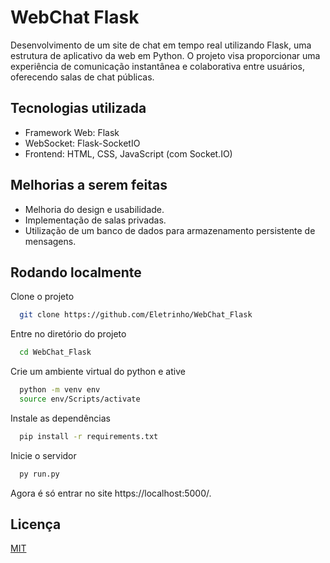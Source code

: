 
# WebChat Flask

Desenvolvimento de um site de chat em tempo real utilizando Flask, uma estrutura de aplicativo da web em Python. O projeto visa proporcionar uma experiência de comunicação instantânea e colaborativa entre usuários, oferecendo salas de chat públicas.


## Tecnologias utilizada
- Framework Web: Flask
- WebSocket: Flask-SocketIO
- Frontend: HTML, CSS, JavaScript (com Socket.IO)


## Melhorias a serem feitas

- Melhoria do design e usabilidade.
- Implementação de salas privadas.
- Utilização de um banco de dados para armazenamento persistente de mensagens.


## Rodando localmente

Clone o projeto

```bash
  git clone https://github.com/Eletrinho/WebChat_Flask
```

Entre no diretório do projeto

```bash
  cd WebChat_Flask
```

Crie um ambiente virtual do python e ative

```bash
  python -m venv env
  source env/Scripts/activate
```

Instale as dependências

```bash
  pip install -r requirements.txt
```

Inicie o servidor

```bash
  py run.py
```
Agora é só entrar no site https://localhost:5000/.


## Licença

[MIT](https://choosealicense.com/licenses/mit/)

